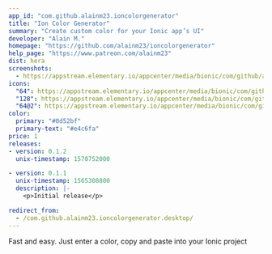 ```yaml
---
app_id: "com.github.alainm23.ioncolorgenerator"
title: "Ion Color Generator"
summary: "Create custom color for your Ionic app’s UI"
developer: "Alain M."
homepage: "https://github.com/alainm23/ioncolorgenerator"
help_page: "https://www.patreon.com/alainm23"
dist: hera
screenshots:
  - https://appstream.elementary.io/appcenter/media/bionic/com/github/alainm23.ioncolorgenerator/E302A4A26DCC1E180ED3462F0F7284A9/screenshots/image-1_orig.png
icons:
  "64": https://appstream.elementary.io/appcenter/media/bionic/com/github/alainm23.ioncolorgenerator/E302A4A26DCC1E180ED3462F0F7284A9/icons/64x64/com.github.alainm23.ioncolorgenerator_com.github.alainm23.ioncolorgenerator.png
  "128": https://appstream.elementary.io/appcenter/media/bionic/com/github/alainm23.ioncolorgenerator/E302A4A26DCC1E180ED3462F0F7284A9/icons/128x128/com.github.alainm23.ioncolorgenerator_com.github.alainm23.ioncolorgenerator.png
  "64@2": https://appstream.elementary.io/appcenter/media/bionic/com/github/alainm23.ioncolorgenerator/E302A4A26DCC1E180ED3462F0F7284A9/icons/64x64@2/com.github.alainm23.ioncolorgenerator_com.github.alainm23.ioncolorgenerator.png
color:
  primary: "#0d52bf"
  primary-text: "#e4c6fa"
price: 1
releases:
- version: 0.1.2
  unix-timestamp: 1570752000

- version: 0.1.1
  unix-timestamp: 1565308800
  description: |-
    <p>Initial release</p>

redirect_from:
  - /com.github.alainm23.ioncolorgenerator.desktop/
---
```

<p>Fast and easy. Just enter a color, copy and paste into your Ionic project</p>
